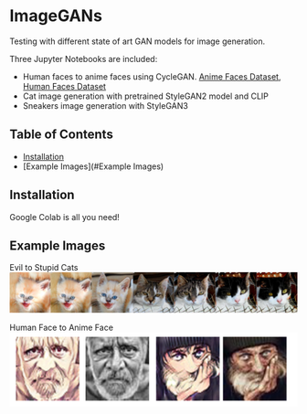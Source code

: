 # ImageGANs

Testing with different state of art GAN models for image generation.

Three Jupyter Notebooks are included:
- Human faces to anime faces using CycleGAN. <a href="https://www.kaggle.com/datasets/soumikrakshit/anime-faces" target="_blank">Anime Faces Dataset</a>, <a href="https://www.kaggle.com/datasets/ashwingupta3012/human-faces" target="_blank">Human Faces Dataset</a>
- Cat image generation with pretrained StyleGAN2 model and CLIP
- Sneakers image generation with StyleGAN3

## Table of Contents

- [Installation](#installation)
- [Example Images](#Example Images)

## Installation

Google Colab is all you need!

## Example Images
Evil to Stupid Cats
![Teaser image](doc/cat-steering-teaser.png)

Human Face to Anime Face
![Teaser image2](doc/human-anime-teaser.png)
